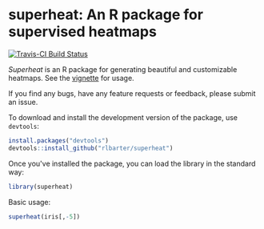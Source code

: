 # superheat: An R package for supervised heatmaps

[![Travis-CI Build Status](https://travis-ci.org/rlbarter/superheat.svg?branch=master)](https://travis-ci.org/rlbarter/superheat)

*Superheat* is an R package for generating beautiful and customizable heatmaps. See the [vignette](https://cdn.rawgit.com/rlbarter/superheat/master/vignettes/superheat-vignette/_book/index.html) for usage.

If you find any bugs, have any feature requests or feedback, please submit an issue.


To download and install the development version of the package, use `devtools`:

``` r
install.packages("devtools")
devtools::install_github("rlbarter/superheat")
```

Once you've installed the package, you can load the library in the standard way:

``` r
library(superheat)
```



Basic usage:

``` r
superheat(iris[,-5])
```
